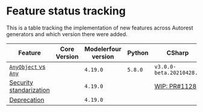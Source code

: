 # Feature status tracking

This is a table tracking the implementation of new features across Autorest generators and which version there were added.

| Feature                                  | Core Version | Modelerfour version | Python  | CSharp                              | Java | Typescript | Go  | Swift |
| ---------------------------------------- | ------------ | ------------------- | ------- | ----------------------------------- | ---- | ---------- | --- | ----- |
| [`AnyObject` vs `Any`][any-feat]         |              | `4.19.0`            | `5.8.0` | `v3.0.0-beta.20210428.3`            |
| [Security standarization][security-feat] |              | `4.19.0`            |         | [WIP: PR#1128][security-csharp-wip] |
| [Deprecation][deprecation-feat]          |              | `4.19.0`            |

<!-- Feature links -->

[any-feat]: https://github.com/Azure/autorest/pull/4067
[security-feat]: https://github.com/Azure/autorest/pull/4018
[deprecation-feat]: https://github.com/Azure/autorest/pull/4033

<!-- Generator links -->

[security-csharp-wip]: https://github.com/Azure/autorest.csharp/pull/1128
